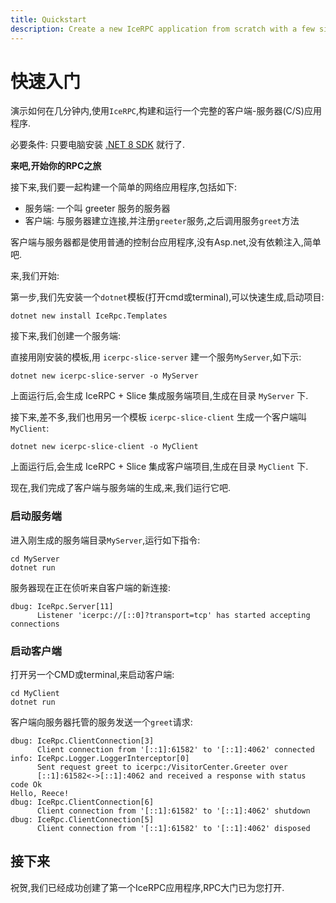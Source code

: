 ```yaml
---
title: Quickstart
description: Create a new IceRPC application from scratch with a few simple commands.
---
```


# 快速入门
演示如何在几分钟内,使用`IceRPC`,构建和运行一个完整的客户端-服务器(C/S)应用程序.

必要条件: 只要电脑安装 [.NET 8 SDK] 就行了.

<b>来吧,开始你的RPC之旅</b>

接下来,我们要一起构建一个简单的网络应用程序,包括如下:

- 服务端: 一个叫 greeter 服务的服务器
- 客户端: 与服务器建立连接,并注册`greeter`服务,之后调用服务`greet`方法

客户端与服务器都是使用普通的控制台应用程序,没有Asp.net,没有依赖注入,简单吧.

来,我们开始:

第一步,我们先安装一个`dotnet`模板(打开cmd或terminal),可以快速生成,启动项目:

```shell {% showTitle=false %}
dotnet new install IceRpc.Templates
```



接下来,我们创建一个服务端:

直接用刚安装的模板,用 `icerpc-slice-server` 建一个服务`MyServer`,如下示:

```shell
dotnet new icerpc-slice-server -o MyServer
```

上面运行后,会生成 IceRPC + Slice 集成服务端项目,生成在目录 `MyServer` 下.


接下来,差不多,我们也用另一个模板 `icerpc-slice-client` 生成一个客户端叫`MyClient`:

```shell
dotnet new icerpc-slice-client -o MyClient
```

上面运行后,会生成 IceRPC + Slice 集成客户端项目,生成在目录 `MyClient` 下.


现在,我们完成了客户端与服务端的生成,来,我们运行它吧.

### 启动服务端

进入刚生成的服务端目录`MyServer`,运行如下指令:

```shell
cd MyServer
dotnet run
```

服务器现在正在侦听来自客户端的新连接:

```
dbug: IceRpc.Server[11]
      Listener 'icerpc://[::0]?transport=tcp' has started accepting connections
```

### 启动客户端

打开另一个CMD或terminal,来启动客户端:

```shell
cd MyClient
dotnet run
```

 客户端向服务器托管的服务发送一个`greet`请求:

```
dbug: IceRpc.ClientConnection[3]
      Client connection from '[::1]:61582' to '[::1]:4062' connected
info: IceRpc.Logger.LoggerInterceptor[0]
      Sent request greet to icerpc:/VisitorCenter.Greeter over
      [::1]:61582<->[::1]:4062 and received a response with status code Ok
Hello, Reece!
dbug: IceRpc.ClientConnection[6]
      Client connection from '[::1]:61582' to '[::1]:4062' shutdown
dbug: IceRpc.ClientConnection[5]
      Client connection from '[::1]:61582' to '[::1]:4062' disposed
```



## 接下来

  祝贺,我们已经成功创建了第一个IceRPC应用程序,RPC大门已为您打开.


[.NET 8 SDK]: https://dotnet.microsoft.com/zh-cn/download